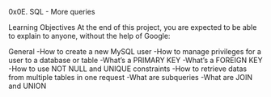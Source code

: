 0x0E. SQL - More queries

Learning Objectives
At the end of this project, you are expected to be able to explain to anyone, without the help of Google:

General
-How to create a new MySQL user
-How to manage privileges for a user to a database or table
-What’s a PRIMARY KEY
-What’s a FOREIGN KEY
-How to use NOT NULL and UNIQUE constraints
-How to retrieve datas from multiple tables in one request
-What are subqueries
-What are JOIN and UNION
